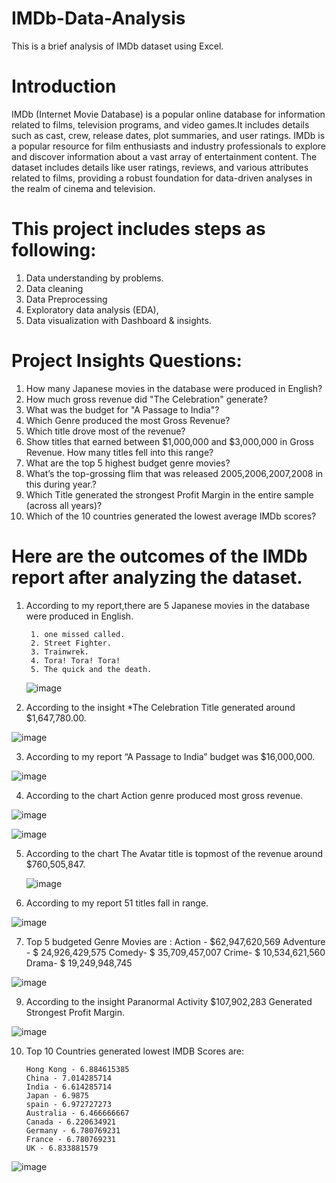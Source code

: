 # IMDb-Data-Analysis
This is a brief analysis of IMDb dataset using Excel.
# Introduction
IMDb (Internet Movie Database) is a popular online database for information related to films, television programs, and video games.It includes details such as cast, crew, release dates, plot summaries, and user ratings. IMDb is a popular resource for film enthusiasts and industry professionals to explore and discover information about a vast array of entertainment content. The dataset includes details like user ratings, reviews, and various attributes related to films, providing a robust foundation for data-driven analyses in the realm of cinema and television.
# This project includes steps as following:
1. Data understanding by problems.
2. Data cleaning
3. Data Preprocessing
4. Exploratory data analysis (EDA),
5. Data visualization with Dashboard & insights.
# Project Insights Questions:
1. How many Japanese movies in the database were produced in English?
2. How much gross revenue did "The Celebration" generate?
3. What was the budget for "A Passage to India"?
4. Which Genre produced the most Gross Revenue?
5. Which title drove most of the revenue?
6. Show titles that earned between $1,000,000 and $3,000,000 in Gross Revenue. How many titles 
   fell into this range?
7. What are the top 5 highest budget genre movies?			
8. What’s the top-grossing flim that was released 2005,2006,2007,2008 in this during year.?
9. Which Title generated the strongest Profit Margin in the entire sample (across all years)?
10. Which of the 10 countries generated the lowest average IMDb scores?
# Here are the outcomes of the IMDb report after analyzing the dataset.

1. According to my report,there are 5 Japanese movies in the database were produced in English.
   
        1. one missed called.
        2. Street Fighter.
        3. Trainwrek.
        4. Tora! Tora! Tora!	
        5. The quick and the death.
   ![image](https://github.com/PRITYDAS/IMDb-Data-Analysis/assets/157217721/149dca77-7a5d-48c9-b5b9-aced5092ba3a)

2. According to the insight *The Celebration Title generated around $1,647,780.00.
   
![image](https://github.com/PRITYDAS/IMDb-Data-Analysis/assets/157217721/59e56ce3-530a-4b04-8c3e-d609ad12e93a)

3.  According to my report “A Passage to India” budget was $16,000,000.

   ![image](https://github.com/PRITYDAS/IMDb-Data-Analysis/assets/157217721/b571a898-7fe7-488b-b4f9-c95351dd523f)

4. According to the chart  Action genre produced most gross revenue.

   	
![image](https://github.com/PRITYDAS/IMDb-Data-Analysis/assets/157217721/129b85b3-06ec-4ffc-8c90-dcaec9ffb2ef)

![image](https://github.com/PRITYDAS/IMDb-Data-Analysis/assets/157217721/908104f0-9ff3-4a10-9eb0-157b2471ee94)

5. According to the chart The Avatar title is topmost of the revenue around $760,505,847.

   ![image](https://github.com/PRITYDAS/IMDb-Data-Analysis/assets/157217721/860afa7c-1195-4d6b-8f96-53633bf272ec)

6. According to my report 51 titles fall in range.

![image](https://github.com/PRITYDAS/IMDb-Data-Analysis/assets/157217721/41a2547e-b750-46d9-bfe9-79a241de49b5)

7. Top 5 budgeted Genre Movies are :
       Action - $62,947,620,569
       Adventure - $ 24,926,429,575 
       Comedy- $ 35,709,457,007
       Crime- $ 10,534,621,560
       Drama- $ 19,249,948,745

  ![image](https://github.com/PRITYDAS/IMDb-Data-Analysis/assets/157217721/4f405545-e899-4d96-b19b-4fb5ff008c3d)

9. According to the insight Paranormal Activity $107,902,283 Generated Strongest Profit Margin.
    
![image](https://github.com/PRITYDAS/IMDb-Data-Analysis/assets/157217721/d4470d60-e247-4a60-b2d2-3ea50625e832)

10. Top 10 Countries generated lowest IMDB Scores are:
        
        Hong Kong - 6.884615385
        China - 7.014285714
        India - 6.614285714
        Japan - 6.9875
        spain - 6.972727273
        Australia - 6.466666667
        Canada - 6.220634921
        Germany - 6.780769231
        France - 6.780769231
        UK - 6.833881579

![image](https://github.com/PRITYDAS/IMDb-Data-Analysis/assets/157217721/76435f99-da01-4271-b1bf-eb66dd2c06fa)

 

    
